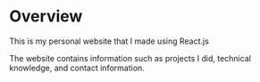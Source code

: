 # Overview

This is my personal website that I made using React.js

The website contains information such as projects I did, technical knowledge, and contact information. 

